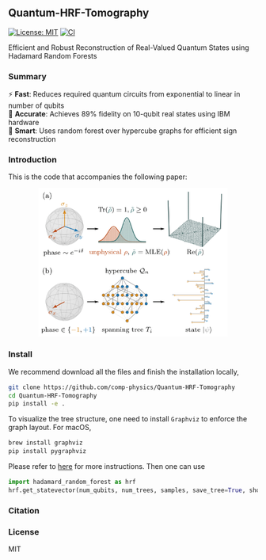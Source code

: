 ## Quantum-HRF-Tomography



[![License: MIT](https://img.shields.io/badge/License-MIT-yellow.svg)](#license)
[![CI](https://github.com/comp-physics/Quantum-HRF-Tomography/workflows/ci/badge.svg)](https://github.com/comp-physics/Quantum-HRF-Tomography/actions)

Efficient and Robust Reconstruction of Real-Valued Quantum States using Hadamard Random Forests

### Summary

⚡ **Fast**: Reduces required quantum circuits from exponential to linear in number of qubits  
🎯 **Accurate**: Achieves 89% fidelity on 10-qubit real states using IBM hardware  
🧠 **Smart**: Uses random forest over hypercube graphs for efficient sign reconstruction  

### Introduction

This is the code that accompanies the following paper:

<div align="center">
<img src="https://github.com/comp-physics/Quantum-HRF-Tomography/blob/master/assets/overview.png" height="300px"> 
</div>

### Install 

We recommend download all the files and finish the installation locally,

```bash
git clone https://github.com/comp-physics/Quantum-HRF-Tomography
cd Quantum-HRF-Tomography
pip install -e .
```

To visualize the tree structure, one need to install `Graphviz` to enforce the graph layout. For macOS,

```bash
brew install graphviz
pip install pygraphviz
```

Please refer to [here](https://www.graphviz.org/download/) for more instructions. Then one can use 

```python
import hadamard_random_forest as hrf
hrf.get_statevector(num_qubits, num_trees, samples, save_tree=True, show_tree=True)
```


### Citation



### License

MIT
